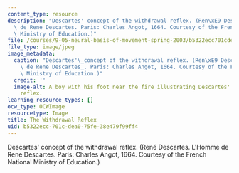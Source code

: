 ```yaml
---
content_type: resource
description: "Descartes' concept of the withdrawal reflex. (Ren\xE9 Descartes. L'Homme\
  \ de Rene Descartes. Paris: Charles Angot, 1664. Courtesy of the French National\
  \ Ministry of Education.)"
file: /courses/9-05-neural-basis-of-movement-spring-2003/b5322ecc701cdea075fe38e479f99ff4_9-05s03.jpg
file_type: image/jpeg
image_metadata:
  caption: "Descartes'\_concept of the withdrawal reflex. (Ren\xE9 Descartes. _L'Homme\
    \ de Rene Descartes_. Paris: Charles Angot, 1664. Courtesy of the French National\
    \ Ministry of Education.)"
  credit: ''
  image-alt: A boy with his foot near the fire illustrating Descartes' withdrawal
    reflex.
learning_resource_types: []
ocw_type: OCWImage
resourcetype: Image
title: The Withdrawal Reflex
uid: b5322ecc-701c-dea0-75fe-38e479f99ff4
---
```

Descartes' concept of the withdrawal reflex. (René Descartes. L'Homme de Rene Descartes. Paris: Charles Angot, 1664. Courtesy of the French National Ministry of Education.)


